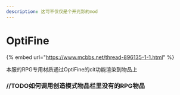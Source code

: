 ```yaml
---
description: 这可不仅仅是个开光影的mod
---
```


# OptiFine

{% embed url="https://www.mcbbs.net/thread-896135-1-1.html" %}

本服的RPG专用材质通过OptiFine的cit功能渲染到物品上

### //TODO如何调用创造模式物品栏里没有的RPG物品

